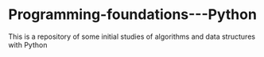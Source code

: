 # Programming-foundations---Python

This is a repository of some initial studies of algorithms and data structures with Python

